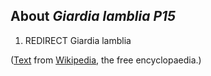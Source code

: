 About *Giardia lamblia P15* 
---------------------------



1.  REDIRECT Giardia lamblia

([Text](http://en.wikipedia.org/wiki/Giardia_intestinalis) from
[Wikipedia](http://en.wikipedia.org/), the free encyclopaedia.)
